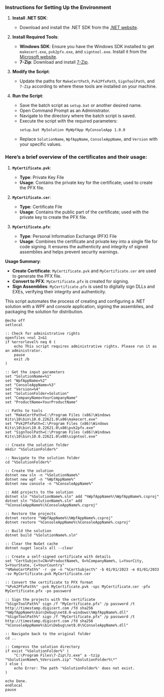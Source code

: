 ### Instructions for Setting Up the Environment

1. **Install .NET SDK**:
   - Download and install the .NET SDK from the [.NET website](https://dotnet.microsoft.com/download).

2. **Install Required Tools**:
   - **Windows SDK**: Ensure you have the Windows SDK installed to get `makecert.exe`, `pvk2pfx.exe`, and `signtool.exe`. Install it from the [Microsoft website](https://developer.microsoft.com/en-us/windows/downloads/windows-sdk/).
   - **7-Zip**: Download and install [7-Zip](https://www.7-zip.org/).

3. **Modify the Script**:
   - Update the paths for `MakeCertPath`, `Pvk2PfxPath`, `SignToolPath`, and `7-Zip` according to where these tools are installed on your machine.

4. **Run the Script**:
   - Save the batch script as `setup.bat` or another desired name.
   - Open Command Prompt as an Administrator.
   - Navigate to the directory where the batch script is saved.
   - Execute the script with the required parameters:
     ```batch
     setup.bat MySolution MyWpfApp MyConsoleApp 1.0.0
     ```
   - Replace `SolutionName`, `WpfAppName`, `ConsoleAppName`, and `Version` with your specific values.

### Here’s a brief overview of the certificates and their usage:

1. **`MyCertificate.pvk`**:
   - **Type**: Private Key File
   - **Usage**: Contains the private key for the certificate; used to create the PFX file.

2. **`MyCertificate.cer`**:
   - **Type**: Certificate File
   - **Usage**: Contains the public part of the certificate; used with the private key to create the PFX file.

3. **`MyCertificate.pfx`**:
   - **Type**: Personal Information Exchange (PFX) File
   - **Usage**: Combines the certificate and private key into a single file for code signing. It ensures the authenticity and integrity of signed assemblies and helps prevent security warnings.

**Usage Summary**:
- **Create Certificate**: `MyCertificate.pvk` and `MyCertificate.cer` are used to generate the PFX file.
- **Convert to PFX**: `MyCertificate.pfx` is created for signing.
- **Sign Assemblies**: `MyCertificate.pfx` is used to digitally sign DLLs and EXEs, verifying their integrity and authenticity.

This script automates the process of creating and configuring a .NET solution with a WPF and console application, signing the assemblies, and packaging the solution for distribution.

```batch
@echo off
setlocal

:: Check for administrative rights
openfiles >nul 2>&1
if %errorlevel% neq 0 (
    echo This script requires administrative rights. Please run it as an administrator.
    pause
    exit /b
)

:: Get the input parameters
set "SolutionName=%1"
set "WpfAppName=%2"
set "ConsoleAppName=%3"
set "Version=%4"
set "SolutionFolder=Solution"
set "CompanyName=YourCompanyName"
set "ProductName=YourProductName"

:: Paths to tools
set "MakeCertPath=C:\Program Files (x86)\Windows Kits\10\bin\10.0.22621.0\x86\makecert.exe"
set "Pvk2PfxPath=C:\Program Files (x86)\Windows Kits\10\bin\10.0.22621.0\x86\pvk2pfx.exe"
set "SignToolPath=C:\Program Files (x86)\Windows Kits\10\bin\10.0.22621.0\x86\signtool.exe"

:: Create the solution folder
mkdir "%SolutionFolder%"

:: Navigate to the solution folder
cd "%SolutionFolder%"

:: Create the solution
dotnet new sln -n "%SolutionName%"
dotnet new wpf -n "%WpfAppName%"
dotnet new console -n "%ConsoleAppName%"

:: Add projects to the solution
dotnet sln "%SolutionName%.sln" add "%WpfAppName%\%WpfAppName%.csproj"
dotnet sln "%SolutionName%.sln" add "%ConsoleAppName%\%ConsoleAppName%.csproj"

:: Restore the projects
dotnet restore "%WpfAppName%\%WpfAppName%.csproj"
dotnet restore "%ConsoleAppName%\%ConsoleAppName%.csproj"

:: Build the solution
dotnet build "%SolutionName%.sln"

:: Clear the NuGet cache
dotnet nuget locals all --clear

:: Create a self-signed certificate with details
set "CertSubject=CN=%ProductName%, O=%CompanyName%, L=YourCity, S=YourState, C=YourCountry"
"%MakeCertPath%" -r -pe -n "%CertSubject%" -b 01/01/2023 -e 01/01/2033 -sv MyCertificate.pvk MyCertificate.cer

:: Convert the certificate to PFX format
"%Pvk2PfxPath%" -pvk MyCertificate.pvk -spc MyCertificate.cer -pfx MyCertificate.pfx -po password

:: Sign the projects with the certificate
"%SignToolPath%" sign /f "MyCertificate.pfx" /p password /t http://timestamp.digicert.com /fd sha256 "%WpfAppName%\bin\Debug\net8.0-windows\%WpfAppName%.dll"
"%SignToolPath%" sign /f "MyCertificate.pfx" /p password /t http://timestamp.digicert.com /fd sha256 "%ConsoleAppName%\bin\Debug\net8.0\%ConsoleAppName%.dll"

:: Navigate back to the original folder
cd ..

:: Compress the solution directory
if exist "%SolutionFolder%" (
    "C:\Program Files\7-Zip\7z.exe" a -tzip "%SolutionName%_%Version%.zip" "%SolutionFolder%\*"
) else (
    echo Error: The path '%SolutionFolder%' does not exist.
)

echo Done.
endlocal
pause
```
